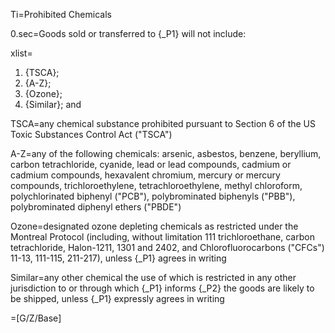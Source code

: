 Ti=Prohibited Chemicals

0.sec=Goods sold or transferred to {_P1} will not include:

xlist=<ol><li>{TSCA};</li><li>{A-Z};</li><li>{Ozone};</li><li>{Similar}; and</li></ol>

TSCA=any chemical substance prohibited pursuant to Section 6 of the US Toxic Substances Control Act ("TSCA")

A-Z=any of the following chemicals: arsenic, asbestos, benzene, beryllium, carbon tetrachloride, cyanide, lead or lead compounds, cadmium or cadmium compounds, hexavalent chromium, mercury or mercury compounds, trichloroethylene, tetrachloroethylene, methyl chloroform, polychlorinated biphenyl ("PCB"), polybrominated biphenyls ("PBB"), polybrominated diphenyl ethers ("PBDE")

Ozone=designated ozone depleting chemicals as restricted under the Montreal Protocol (including, without limitation 111 trichloroethane, carbon tetrachloride, Halon-1211, 1301 and 2402, and Chlorofluorocarbons ("CFCs") 11-13, 111-115, 211-217), unless {_P1} agrees in writing

Similar=any other chemical the use of which is restricted in any other jurisdiction to or through which {_P1} informs {_P2} the goods are likely to be shipped, unless {_P1} expressly agrees in writing

=[G/Z/Base]
